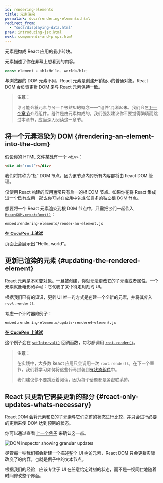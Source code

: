 ```yaml
---
id: rendering-elements
title: 元素渲染
permalink: docs/rendering-elements.html
redirect_from:
  - "docs/displaying-data.html"
prev: introducing-jsx.html
next: components-and-props.html
---
```


元素是构成 React 应用的最小砖块。

元素描述了你在屏幕上想看到的内容。

```js
const element = <h1>Hello, world</h1>;
```

与浏览器的 DOM 元素不同，React 元素是创建开销极小的普通对象。React DOM 会负责更新 DOM 来与 React 元素保持一致。

>**注意：**
>
>你可能会将元素与另一个被熟知的概念——“组件”混淆起来。我们会在[下一个章节](/docs/components-and-props.html)介绍组件。组件是由元素构成的。我们强烈建议你不要觉得繁琐而跳过本章节，应当深入阅读这一章节。

## 将一个元素渲染为 DOM {#rendering-an-element-into-the-dom}

假设你的 HTML 文件某处有一个 `<div>`：

```html
<div id="root"></div>
```

我们将其称为“根” DOM 节点，因为该节点内的所有内容都将由 React DOM 管理。

仅使用 React 构建的应用通常只有单一的根 DOM 节点。如果你在将 React 集成进一个已有应用，那么你可以在应用中包含任意多的独立根 DOM 节点。

想要将一个 React 元素渲染到根 DOM 节点中，只需把它们一起传入 [`ReactDOM.createRoot()`](/docs/react-dom-client.html#createroot)：

`embed:rendering-elements/render-an-element.js`

**[在 CodePen 上试试](https://codepen.io/gaearon/pen/ZpvBNJ?editors=1010)**

页面上会展示出 "Hello, world"。

## 更新已渲染的元素 {#updating-the-rendered-element}

React 元素是[不可变对象](https://en.wikipedia.org/wiki/Immutable_object)。一旦被创建，你就无法更改它的子元素或者属性。一个元素就像电影的单帧：它代表了某个特定时刻的 UI。

根据我们已有的知识，更新 UI 唯一的方式是创建一个全新的元素，并将其传入 `root.render()`。

考虑一个计时器的例子：

`embed:rendering-elements/update-rendered-element.js`

**[在 CodePen 上试试](https://codepen.io/gaearon/pen/gwoJZk?editors=1010)**

这个例子会在 [`setInterval()`](https://developer.mozilla.org/zh-CN/docs/Web/API/WindowTimers/setInterval) 回调函数，每秒都调用 [`root.render()`](/docs/react-dom.html#render)。

>**注意：**
>
>在实践中，大多数 React 应用只会调用一次 `root.render()`。在下一个章节，我们将学习如何将这些代码封装到[有状态组件](/docs/state-and-lifecycle.html)中。
>
>我们建议你不要跳跃着阅读，因为每个话题都是紧密联系的。

## React 只更新它需要更新的部分 {#react-only-updates-whats-necessary}

React DOM 会将元素和它的子元素与它们之前的状态进行比较，并只会进行必要的更新来使 DOM 达到预期的状态。

你可以通过查看 [上一个例子](https://codepen.io/gaearon/pen/gwoJZk?editors=1010) 来确认这一点。

![DOM inspector showing granular updates](../images/docs/granular-dom-updates.gif)

尽管每一秒我们都会新建一个描述整个 UI 树的元素，React DOM 只会更新实际改变了的内容，也就是例子中的文本节点。

根据我们的经验，应该专注于 UI 在任意给定时刻的状态，而不是一视同仁地随着时间修改整个界面。
